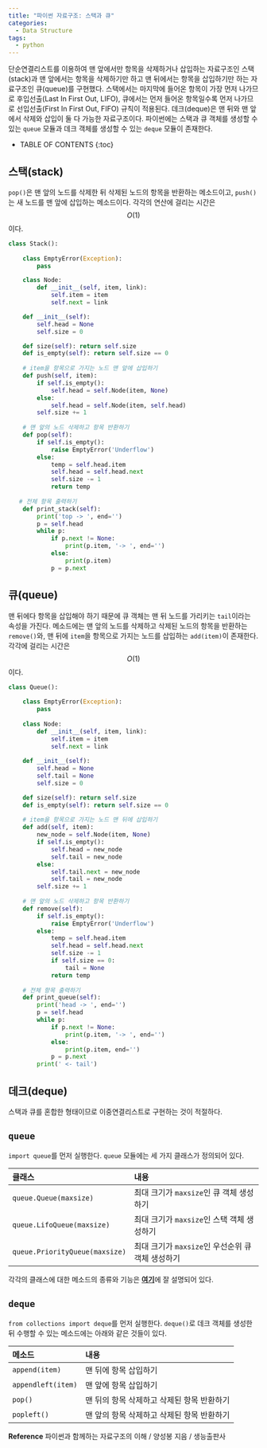 ```yaml
---
title: "파이썬 자료구조: 스택과 큐"
categories:
  - Data Structure
tags:
  - python
---
```


단순연결리스트를 이용하여 맨 앞에서만 항목을 삭제하거나 삽입하는 자료구조인 스택(stack)과 맨 앞에서는 항목을 삭제하기만 하고 맨 뒤에서는 항목을 삽입하기만 하는 자료구조인 큐(queue)를 구현했다. 스택에서는 마지막에 들어온 항목이 가장 먼저 나가므로 후입선출(Last In First Out, LIFO), 큐에서는 먼저 들어온 항목일수록 먼저 나가므로 선입선출(First In First Out, FIFO) 규칙이 적용된다. 데크(deque)은 맨 뒤와 맨 앞에서 삭제와 삽입이 둘 다 가능한 자료구조이다. 파이썬에는 스택과 큐 객체를 생성할 수 있는 `queue` 모듈과 데크 객체를 생성할 수 있는 `deque` 모듈이 존재한다. 

- TABLE OF CONTENTS
{:toc}

## 스택(stack)
`pop()`은 맨 앞의 노드를 삭제한 뒤 삭제된 노드의 항목을 반환하는 메소드이고, `push()`는 새 노드를 맨 앞에 삽입하는 메소드이다. 각각의 연산에 걸리는 시간은 $$O(1)$$이다. 

```python
class Stack():
    
    class EmptyError(Exception):
        pass

    class Node:
        def __init__(self, item, link):
            self.item = item
            self.next = link

    def __init__(self):
        self.head = None
        self.size = 0

    def size(self): return self.size
    def is_empty(self): return self.size == 0
    
    # item을 항목으로 가지는 노드 맨 앞에 삽입하기
    def push(self, item):  
        if self.is_empty():
            self.head = self.Node(item, None)
        else:
            self.head = self.Node(item, self.head)
        self.size += 1
    
    # 맨 앞의 노드 삭제하고 항목 반환하기
    def pop(self):  
        if self.is_empty():
            raise EmptyError('Underflow')
        else:
            temp = self.head.item
            self.head = self.head.next
            self.size -= 1
            return temp
   
   # 전체 항목 출력하기
    def print_stack(self):  
        print('top -> ', end='')
        p = self.head
        while p:
            if p.next != None:
                print(p.item, '-> ', end='')
            else:
                print(p.item)
            p = p.next
```

## 큐(queue)
맨 뒤에다 항목을 삽입해야 하기 때문에 큐 객체는 맨 뒤 노드를 가리키는 `tail`이라는 속성을 가진다. 메소드에는 맨 앞의 노드를 삭제하고 삭제된 노드의 항목을 반환하는 `remove()`와, 맨 뒤에 `item`을 항목으로 가지는 노드를 삽입하는 `add(item)`이 존재한다. 각각에 걸리는 시간은 $$O(1)$$이다.

```python
class Queue():
    
    class EmptyError(Exception):
        pass
    
    class Node:
        def __init__(self, item, link):
            self.item = item
            self.next = link
    
    def __init__(self):
        self.head = None
        self.tail = None
        self.size = 0

    def size(self): return self.size
    def is_empty(self): return self.size == 0        
        
    # item을 항목으로 가지는 노드 맨 뒤에 삽입하기    
    def add(self, item):
        new_node = self.Node(item, None)
        if self.is_empty():
            self.head = new_node
            self.tail = new_node
        else:
            self.tail.next = new_node
            self.tail = new_node
        self.size += 1
    
    # 맨 앞의 노드 삭제하고 항목 반환하기
    def remove(self):
        if self.is_empty():
            raise EmptyError('Underflow')
        else:
            temp = self.head.item
            self.head = self.head.next
            self.size -= 1
            if self.size == 0:
                tail = None
            return temp
            
    # 전체 항목 출력하기    
    def print_queue(self):  
        print('head -> ', end='')
        p = self.head
        while p:
            if p.next != None:
                print(p.item, '-> ', end='')
            else:
                print(p.item, end='')
            p = p.next
        print(' <- tail')
```

## 데크(deque)
스택과 큐를 혼합한 형태이므로 이중연결리스트로 구현하는 것이 적절하다.

## `queue`

`import queue`를 먼저 실행한다. `queue` 모듈에는 세 가지 클래스가 정의되어 있다. 

|클래스|내용|
|:--|:--|
|`queue.Queue(maxsize)`|최대 크기가 `maxsize`인 큐 객체 생성하기|
|`queue.LifoQueue(maxsize)`|최대 크기가 `maxsize`인 스택 객체 생성하기|
|`queue.PriorityQueue(maxsize)`|최대 크기가 `maxsize`인 우선순위 큐 객체 생성하기|

각각의 클래스에 대한 메소드의 종류와 기능은 [**여기**](https://docs.python.org/ko/3/library/asyncio-queue.html)에 잘 설명되어 있다.

## `deque`

`from collections import deque`를 먼저 실행한다. `deque()`로 데크 객체를 생성한 뒤 수행할 수 있는 메소드에는 아래와 같은 것들이 있다. 

|메소드|내용|
|:--|:--|
|`append(item)`|맨 뒤에 항목 삽입하기|
|`appendleft(item)`|맨 앞에 항목 삽입하기|
|`pop()`|맨 뒤의 항목 삭제하고 삭제된 항목 반환하기|
|`popleft()`|맨 앞의 항목 삭제하고 삭제된 항목 반환하기|

**Reference** 파이썬과 함께하는 자료구조의 이해 / 양성봉 지음 / 생능출판사
